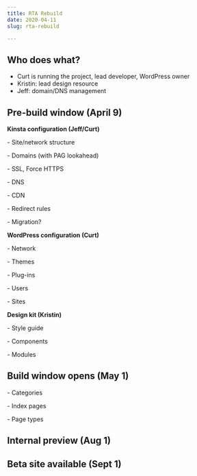 ```yaml
---
title: RTA Rebuild
date: 2020-04-11
slug: rta-rebuild

---
```

## Who does what?

* Curt is running the project, lead developer, WordPress owner
* Kristin: lead design resource
* Jeff: domain/DNS management

## Pre-build window (April 9)

**Kinsta configuration (Jeff/Curt)**

\- Site/network structure

\- Domains (with PAG lookahead)

\- SSL, Force HTTPS

\- DNS

\- CDN

\- Redirect rules

\- Migration?

**WordPress configuration (Curt)**

\- Network

\- Themes

\- Plug-ins

\- Users

\- Sites

**Design kit (Kristin)**

\- Style guide

\- Components

\- Modules

## Build window opens (May 1)

\- Categories

\- Index pages

\- Page types

## Internal preview (Aug 1)

## Beta site available (Sept 1)

```bash
```